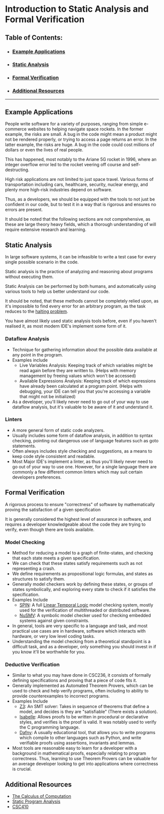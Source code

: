 # Introduction to Static Analysis and Formal Verification

## Table of Contents:
- ### [Example Applications](#Example-Applications)
- ### [Static Analysis](#Static-Analysis)
- ### [Formal Verification](#Formal-Verification)
- ### [Additional Resources](#Additional-Resources)
___



## Example Applications

People write software for a variety of purposes, ranging from simple e-commerce websites to helping navigate space rockets.
In the former example, the risks are small. A bug in the code might mean a product might not be rendered properly, or trying to access a page returns an error.
In the latter example, the risks are huge. A bug in the code could cost millions of dollars or even the lives of real people.

This has happened, most notably to the Ariane 5G rocket in 1996, where an integer overflow error led to the rocket veering off course and self-destructing. 

High risk applications are not limited to just space travel. Various forms of transportation including cars, healthcare, security, nuclear energy, and plenty more high-risk industries depend on software.

Thus, as a developers, we should be equipped with the tools to not just be confident in our code, but to test it in a way that is rigorous and ensures no errors are present. 

It should be noted that the following sections are not comprehensive, as these are large theory heavy fields, which a thorough understanding of will require extensive research and learning. 

## Static Analysis

In large software systems, it can be infeasible to write a test case for every single possible scenario in the code.

Static analysis is the practice of analyzing and reasoning about programs without executing them.

Static Analysis can be performed by both humans, and automatically using various tools to help us better understand our code. 

It should be noted, that these methods cannot be completely relied upon, as it's impossible to find every error for an arbitrary program, as the task reduces to the [halting problem](https://en.wikipedia.org/wiki/Halting_problem).  

You have almost likely used static analysis tools before, even if you haven't realised it, as most modern IDE's implement some form of it.

### Dataflow Analysis

- Technique for gathering information about the possible data available at any point in the program.
- Examples include 
  - Live Variables Analysis: Keeping track of which variables might be read again before they are written to. (Helps with memory management by freeing values which won't be accessed)
  - Available Expressions Analysis: Keeping track of which expressions have already been calculated at a program point. (Helps with debugging, your IDE can tell you that you're accessing a variable that might not be initialized)
- As a developer, you'll likely never need to go out of your way to use dataflow analysis, but it's valuable to be aware of it and understand it.

### Linters

- A more general form of static code analyzers.
- Usually includes some form of dataflow analysis, in addition to syntax checking, pointing out dangerous use of language features such as goto statements.
- Often always includes style checking and suggestions, as a means to keep code style consistent and readable. 
- Most Major IDE's implement a linter, as thus you'll likely never need to go out of your way to use one. However, for a single language there are commonly a few different common linters which may suit certain developers preferences.

## Formal Verification

A rigorous process to ensure "correctness" of software by mathematically proving the satisfaction of a given specification

It is generally considered the highest level of assurance in software, and requires a developer knowledgeable about the code they are trying to verify, even though there are tools available.


### Model Checking

- Method for reducing a model to a graph of finite-states, and checking that each state meets a given specification. 
- We can check that these states satisfy requirements such as not representing a crash. 
- We define requirements as propositional logic formulas, and states as structures to satisfy them.
- Generally model checkers work by defining these states, or groups of states symbolically, and exploring every state to check if it satisfies the specification. 
- Examples Include
  - [SPIN](https://spinroot.com/spin/whatispin.html): A full [Linear Temporal Logic](https://en.wikipedia.org/wiki/Linear_temporal_logic) model checking system, mostly used for the verification of multithreaded or distributed software. 
  - [NuSMV](https://nusmv.fbk.eu/): A symbolic model checker used for checking embedded systems against given constraints. 
- In general, tools are very specific to a language and task, and most practical use cases are in hardware, software which interacts with hardware, or very low level coding tasks. 
- Understanding the model checking from a theoretical standpoint is a difficult task, and as a developer, only something you should invest in if you know it'll be worthwhile for you. 


### Deductive Verification

- Similar to what you may have done in CSC236, it consists of formally defining specifications and proving that a piece of code fits it.
- Generally implemented as Automated Theorem Provers, which can be used to check and help verify programs, often including to ability to provide counterexamples to incorrect programs.
- Examples Include
  - [Z3](https://microsoft.github.io/z3guide/docs/logic/intro/): An SMT solver: Takes in sequence of theorems that define a model, and decides is they are "satisfiable" (There exists a solution).
  - [Isabelle](https://isabelle.in.tum.de/): Allows proofs to be written in procedural or declarative styles, and verifies is the proof is valid. It was notably used to verify the C programming language.
  - [Dafny](https://dafny.org/): A usually educational tool, that allows you to write programs which compile to other languages such as Python, and write verifiable proofs using assertions, invariants and lemmas. 
- Most tools are reasonable easy to learn for a developer with a background in mathematical proofs, especially relating to program correctness. Thus, learning to use Theorem Provers can be valuable for an average developer looking to get into applications where correctness is crucial. 

## Additional Resources

- [The Calculus of Computation](https://link.springer.com/book/10.1007/978-3-540-74113-8)
- [Static Program Analysis](https://cs.au.dk/~amoeller/spa/spa.pdf)
- [CSC410](https://artsci.calendar.utoronto.ca/course/csc410h1)